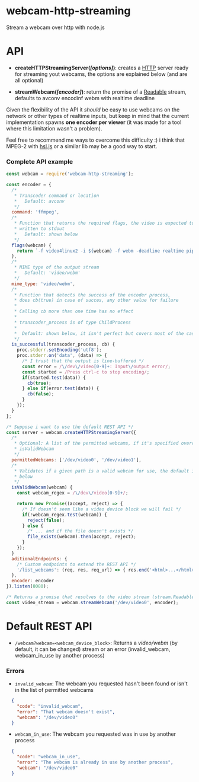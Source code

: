 # webcam-http-streaming
Stream a webcam over http with node.js

# API

* **createHTTPStreamingServer(_[options]_)**: creates a [HTTP](https://nodejs.org/api/http.html#http_class_http_server)
  server ready for streaming yout webcams, the options are explained below
  (and are all optional)

* **streamWebcam(_[encoder]_)**: return the promise of a [Readable](https://nodejs.org/api/stream.html#stream_class_stream_readable)
  stream, defaults to avconv encodinf webm with realtime deadline

Given the flexibility of the API it _should_ be easy to use webcams on the
network or other types of realtime inputs, but keep in mind that the current
implementation spawns **one encoder per viewer** (it was made for a tool where
this limitation wasn't a problem).

Feel free to recommend me ways to overcome this difficulty :) i think that
MPEG-2 with [hsl.js](https://github.com/dailymotion/hls.js) or a similar lib may
be a good way to start.

### Complete API example
```js
const webcam = require('webcam-http-streaming');

const encoder = {
  /*
   * Transcoder command or location
   *   Default: avconv
   */
  command: 'ffmpeg',
  /*
   * Function that returns the required flags, the video is expected to be
   * written to stdout
   *   Default: shown below
   */
  flags(webcam) {
    return `-f video4linux2 -i ${webcam} -f webm -deadline realtime pipe:1`,
  },
  /*
   * MIME type of the output stream
   *   Default: 'video/webm'
   */
  mime_type: 'video/webm',
  /*
   * Function that detects the success of the encoder process,
   * does cb(true) in case of succes, any other value for failure
   *
   * Calling cb more than one time has no effect
   *
   * transcoder_process is of type ChildProcess
   *
   *  Default: shown below, it isn't perfect but covers most of the cases
   */
  is_successful(transcoder_process, cb) {
    proc.stderr.setEncoding('utf8');
    proc.stderr.on('data', (data) => {
      /* I trust that the output is line-buffered */
      const error = /\/dev\/video[0-9]+: Input\/output error/;
      const started = /Press ctrl-c to stop encoding/;
      if(started.test(data)) {
        cb(true);
      } else if(error.test(data)) {
        cb(false);
      }
    });
  }
};

/* Suppose i want to use the default REST API */
const server = webcam.createHTTPStreamingServer({
  /*
   * Optional: A list of the permitted webcams, if it's specified overrides
   * isValidWebcam
   */
  permittedWebcams: ['/dev/video0', '/dev/video1'],
  /*
   * Validates if a given path is a valid webcam for use, the default is shown
   * below
   */
  isValidWebcam(webcam) {
    const webcam_regex = /\/dev\/video[0-9]+/;

    return new Promise((accept, reject) => {
      /* If doesn't seem like a video device block we will fail */
      if(!webcam_regex.test(webcam)) {
        reject(false);
      } else {
        /* ... and if the file doesn't exists */
        file_exists(webcam).then(accept, reject);
      }
    });
  }
  aditionalEndpoints: {
    /* Custom endpoints to extend the REST API */
    '/list_webcams': (req, res, req_url) => { res.end('<html>...</html>'); }
  },
  encoder: encoder
}).listen(8080);

/* Returns a promise that resolves to the video stream (stream.Readable) */
const video_stream = webcam.streamWebcam('/dev/video0', encoder);
```

# Default REST API

* `/webcam?webcam=<webcam_device_block>`: Returns a _video/webm_ (by default, it
   can be changed) stream or an error (invalid_webcam, webcam_in_use by another
   process)

### Errors

* `invalid_webcam`: The webcam you requested hasn't been found or isn't in the
  list of permitted webcams
```json
  {
    "code": "invalid_webcam",
    "error": "That webcam doesn't exist",
    "webcam": "/dev/video0"
  }
```

* `webcam_in_use`: The webcam you requested was in use by another process
```json
  {
    "code": "webcam_in_use",
    "error": "The webcam is already in use by another process",
    "webcam": "/dev/video0"
  }
```
